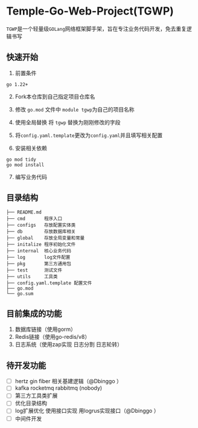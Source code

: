 # Temple-Go-Web-Project(TGWP)

`TGWP`是一个轻量级`GOLang`网络框架脚手架，旨在专注业务代码开发，免去重复逻辑书写

## 快速开始
1. 前置条件
```
go 1.22+
```
2. Fork本仓库到自己指定项目仓库名

3. 修改 `go.mod` 文件中 `module tgwp`为自己的项目名称
4. 使用全局替换 将 `tgwp` 替换为刚刚修改的字段
5. 将`config.yaml.template`更改为`config.yaml`并且填写相关配置
6. 安装相关依赖
```shell
go mod tidy
go mod install
```
7. 编写业务代码

## 目录结构
```
├── README.md
├── cmd       程序入口
├── configs   存放配置实体类
├── db        存放数据库相关
├── global    存放全局变量和常量
├── initalize 程序初始化文件
├── internal  核心业务代码
├── log       log文件配置
├── pkg       第三方通用包
├── test      测试文件
├── utils     工具类
├── config.yaml.template 配置文件
├── go.mod
└── go.sum
```

## 目前集成的功能

1. 数据库链接（使用gorm）
2. Redis链接（使用go-redis/v8）
3. 日志系统（使用zap实现 日志分割 日志轮转）

## 待开发功能
- [ ] hertz gin fiber 相关基建逻辑（@Dbinggo ）
- [ ] kafka rocketmq rabbitmq (nobody)
- [ ] 第三方工具类扩展
- [ ] 优化目录结构
- [ ] log扩展优化 使用接口实现 用logrus实现接口（@Dbinggo ）
- [ ] 中间件开发